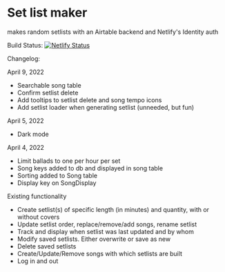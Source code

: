# Set list maker

makes random setlists with an Airtable backend and Netlify's Identity auth

Build Status: [![Netlify Status](https://api.netlify.com/api/v1/badges/7022c8de-6647-4e83-9a5a-208fc73a5fc4/deploy-status)](https://app.netlify.com/sites/stn-setlists/deploys)

Changelog:

April 9, 2022

- Searchable song table
- Confirm setlist delete
- Add tooltips to setlist delete and song tempo icons
- Add setlist loader when generating setlist (unneeded, but fun)

April 5, 2022

- Dark mode

April 4, 2022

- Limit ballads to one per hour per set
- Song keys added to db and displayed in song table
- Sorting added to Song table
- Display key on SongDisplay

Existing functionality

- Create setlist(s) of specific length (in minutes) and quantity, with or without covers
- Update setlist order, replace/remove/add songs, rename setlist
- Track and display when setlist was last updated and by whom
- Modify saved setlists. Either overwrite or save as new
- Delete saved setlists
- Create/Update/Remove songs with which setlists are built
- Log in and out
